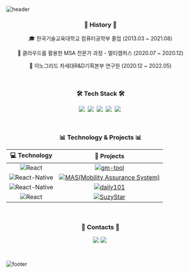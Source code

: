 ![header](https://capsule-render.vercel.app/api?type=waving&color=timeGradient&height=230&section=header&text=souvenir's&desc=github%20profile&fontSize=80&animation=fadeIn&fontAlign=70&fontAlignY=30&descSize=30&descAlign=80&descAlignY=50)
<br/>

<h3 align="center"> 🧵 History 🧵  </h3>
<p align="center">
    🎓 한국기술교육대학교 컴퓨터공학부 졸업 (2013.03 ~ 2021.08)
</p>
<p align="center">
    📗 클라우드를 활용한 MSA 전문가 과정 - 멀티캠퍼스 (2020.07 ~ 2020.12)
</p>
<p align="center">
    💼 이노그리드 차세대R&D기획본부 연구원 (2020.12 ~ 2022.05)
</p>
<br/>

<h3 align="center">🛠 Tech Stack 🛠</h3>
<p align="center">
  <img src="https://img.shields.io/badge/React-61DAFB?style=flat-square&logo=react&logoColor=white"/></a>&nbsp 
  <img src="https://img.shields.io/badge/ReactNative-0088cc?style=flat-square&logo=react&logoColor=white"/></a>&nbsp 
  <img src="https://img.shields.io/badge/Javascript-fcd12a?style=flat-square&logo=javascript&logoColor=white"/></a>&nbsp 
  <img src="https://img.shields.io/badge/HTML-e34f26?style=flat-square&logo=html5&logoColor=white"/></a>&nbsp 
  <img src="https://img.shields.io/badge/CSS-1572B6?style=flat-square&logo=css3&logoColor=white"/></a>&nbsp 
</p>
<br>

<h3 align="center">📊 Technology & Projects 📊</h3>
<center>

|                       💻 **Technology**                       |                        🚀 **Projects**                        |
| :----------------------------------------------------------: | :----------------------------------------------------------: |
| ![React](https://img.shields.io/badge/React-61DAFB?style=flat-square&logo=react&logoColor=white) | [![gm-tool](https://img.shields.io/static/v1?label=&message=2021~2022_GM-TOOL&color=000605&logo=github&logoColor=FFFFFF&labelColor=000605)](https://github.com/gedge-platform/gm-tool) |
| ![React-Native](https://img.shields.io/badge/ReactNative-0088cc?style=flat-square&logo=react&logoColor=white) | [![MAS(Mobility Assurance System)](https://img.shields.io/badge/Mobility_Assurance_System-green)](https://play.google.com/store/apps/details?id=com.innogrid.smartcity3) |
| ![React-Native](https://img.shields.io/badge/ReactNative-0088cc?style=flat-square&logo=react&logoColor=white) | [![daily101](https://img.shields.io/static/v1?label=&message=2020_daily101&color=000605&logo=github&logoColor=FFFFFF&labelColor=000605)](https://github.com/daily-101/daily-101-docs/blob/main/README.md) |
| ![React](https://img.shields.io/badge/React-61DAFB?style=flat-square&logo=react&logoColor=white) | [![SuzyStar](https://img.shields.io/static/v1?label=&message=2020_SuzyStar&color=000605&logo=github&logoColor=FFFFFF&labelColor=000605)](https://souvenir718.github.io/SuzyStar/) |
</center>


<br/>

<h3 align="center"> 👋 Contacts 👋  </h3>
<p align="center">
  <a href="souvenir0718@gmail.com" target="_sub"><img src="https://img.shields.io/badge/Gmail-d14836?style=flat-square&logo=Gmail&logoColor=white&link=souvenir0718@gmail.com"/></a>
    <img src="https://img.shields.io/badge/npx souvenir718-cb3837?style=flat-square&logo=npm3&logoColor=white"/></a>&nbsp 
</p>
<br/>

![footer](https://capsule-render.vercel.app/api?type=waving&color=timeGradient&height=200&section=footer&text=Thank%20You&fontSize=60&fontAlignY=70&fontAlign=80)
